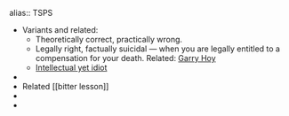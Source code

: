 alias:: TSPS

- Variants and related:
  * Theoretically correct, practically wrong.
  * Legally right, factually suicidal — when you are legally entitled to a compensation for your death. Related: [Garry Hoy](https://en.wikipedia.org/wiki/Death_of_Garry_Hoy)
  * [Intellectual yet idiot](https://medium.com/incerto/the-intellectual-yet-idiot-13211e2d0577)
-
- Related [[bitter lesson]]
-
-